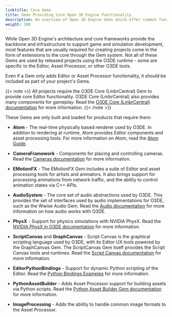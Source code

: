 ```yaml
---
linktitle: Core Gems
title: Gems Providing Core Open 3D Engine Functionality
description: An overview of Open 3D Engine Gems which offer common functionality core to games and simulations.
weight: 300
---
```


While Open 3D Engine's architecture and core frameworks provide the backbone and infrastructure to support game and simulation development, most features that are usually required for creating projects come in the form of extensions to the core through the Gem system. Not all of these Gems are used by released projects using the O3DE runtime - some are specific to the Editor, Asset Processor, or other O3DE tools.

Even if a Gem only adds Editor or Asset Processor functionality, it should be included as part of your project's Gems. 

{{< note >}}
All projects require the O3DE Core (LmbrCentral) Gem to provide core Editor functionality.  O3DE Core (LmbrCentral) also provides many components for gameplay.  Read the [O3DE Core (LmbrCentral) documentation](./reference/o3de-core) for more information.
{{< /note >}}

These Gems are only built and loaded for products that require them:

* **Atom** - The real-time physically based renderer used by O3DE. In addition to rendering at runtime, Atom provides Editor components and asset processing tools. For more information on Atom, read the [Atom Guide](/docs/atom-guide).

* **CameraFramework** - Components for placing and controlling cameras. Read the [Cameras documentation](/docs/user-guide/components/reference/camera/camera) for more information.

* **EMotionFX** - The EMotionFX Gem includes a suite of Editor and asset processing tools for artists and animators. It also brings support for processing animations from network traffic, and the ability to control animation states via C++ APIs.

* **AudioSystem** - The core set of audio abstractions used by O3DE. This provides the set of interfaces used by audio implementations for O3DE, such as the Wwise Audio Gem. Read the [Audio documentation](/docs/user-guide/interactivity/audio/) for more information on how audio works with O3DE.

* **PhysX** - Support for physics simulations with NVIDIA PhysX. Read the [NVIDIA PhysX in O3DE documentation](/docs/user-guide/interactivity/physics/nvidia-physx/) for more information.

* **ScriptCanvas** and **GraphCanvas** - Script Canvas is the graphical scripting language used by O3DE, with its Editor UX tools powered by the GraphCanvas Gem. The ScriptCanvas Gem itself provides the Script Canvas tools and runtimes. Read the [Script Canvas documentation](/docs/user-guide/scripting/script-canvas/) for more information.

* **EditorPythonBindings** - Support for dynamic Python scripting of the Editor. Read the [Python Bindings Examples](/docs/user-guide/editor/editor-automation-examples/) for more information.

* **PythonAssetBuilder** - Adds Asset Processor support for building assets via Python scripts. Read the [Python Asset Builder Gem documentation](/docs/user-guide/assets/builder/) for more information.

* **ImageProcessing** - Adds the ability to handle common image formats to the Asset Processor.
